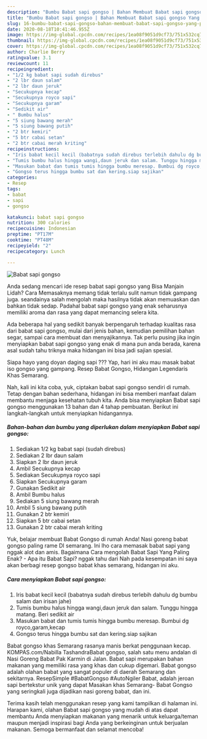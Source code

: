 ```yaml
---
description: "Bumbu Babat sapi gongso | Bahan Membuat Babat sapi gongso Yang Paling Enak"
title: "Bumbu Babat sapi gongso | Bahan Membuat Babat sapi gongso Yang Paling Enak"
slug: 16-bumbu-babat-sapi-gongso-bahan-membuat-babat-sapi-gongso-yang-paling-enak
date: 2020-08-18T10:41:46.955Z
image: https://img-global.cpcdn.com/recipes/1ea08f9051d9cf73/751x532cq70/babat-sapi-gongso-foto-resep-utama.jpg
thumbnail: https://img-global.cpcdn.com/recipes/1ea08f9051d9cf73/751x532cq70/babat-sapi-gongso-foto-resep-utama.jpg
cover: https://img-global.cpcdn.com/recipes/1ea08f9051d9cf73/751x532cq70/babat-sapi-gongso-foto-resep-utama.jpg
author: Charlie Berry
ratingvalue: 3.1
reviewcount: 11
recipeingredient:
- "1/2 kg babat sapi sudah direbus"
- "2 lbr daun salam"
- "2 lbr daun jeruk"
- "Secukupnya kecap"
- "Secukupnya royco sapi"
- "Secukupnya garam"
- "Sedikit air"
- " Bumbu halus"
- "5 siung bawang merah"
- "5 siung bawang putih"
- "2 btr kemiri"
- "5 btr cabai setan"
- "2 btr cabai merah kriting"
recipeinstructions:
- "Iris babat kecil kecil (babatnya sudah direbus terlebih dahulu dg bumbu salam dan irisan jahe)"
- "Tumis bumbu halus hingga wangi,daun jeruk dan salam. Tunggu hingga matang. Beri sedikit air"
- "Masukan babat dan tumis tumis hingga bumbu meresap. Bumbui dg royco,garam,kecap"
- "Gongso terus hingga bumbu sat dan kering.siap sajikan"
categories:
- Resep
tags:
- babat
- sapi
- gongso

katakunci: babat sapi gongso 
nutrition: 300 calories
recipecuisine: Indonesian
preptime: "PT17M"
cooktime: "PT48M"
recipeyield: "2"
recipecategory: Lunch

---
```



![Babat sapi gongso](https://img-global.cpcdn.com/recipes/1ea08f9051d9cf73/751x532cq70/babat-sapi-gongso-foto-resep-utama.jpg)

Anda sedang mencari ide resep babat sapi gongso yang Bisa Manjain Lidah? Cara Memasaknya memang tidak terlalu sulit namun tidak gampang juga. seandainya salah mengolah maka hasilnya tidak akan memuaskan dan bahkan tidak sedap. Padahal babat sapi gongso yang enak seharusnya memiliki aroma dan rasa yang dapat memancing selera kita.

Ada beberapa hal yang sedikit banyak berpengaruh terhadap kualitas rasa dari babat sapi gongso, mulai dari jenis bahan, kemudian pemilihan bahan segar, sampai cara membuat dan menyajikannya. Tak perlu pusing jika ingin menyiapkan babat sapi gongso yang enak di mana pun anda berada, karena asal sudah tahu triknya maka hidangan ini bisa jadi sajian spesial.

Siapa hayo yang doyan daging sapi ??? Yap, hari ini aku mau masak babat iso gongso yang gampang. Resep Babat Gongso, Hidangan Legendaris Khas Semarang.


Nah, kali ini kita coba, yuk, ciptakan babat sapi gongso sendiri di rumah. Tetap dengan bahan sederhana, hidangan ini bisa memberi manfaat dalam membantu menjaga kesehatan tubuh kita. Anda bisa menyiapkan Babat sapi gongso menggunakan 13 bahan dan 4 tahap pembuatan. Berikut ini langkah-langkah untuk menyiapkan hidangannya.

<!--inarticleads1-->

##### Bahan-bahan dan bumbu yang diperlukan dalam menyiapkan Babat sapi gongso:

1. Sediakan 1/2 kg babat sapi (sudah direbus)
1. Sediakan 2 lbr daun salam
1. Siapkan 2 lbr daun jeruk
1. Ambil Secukupnya kecap
1. Sediakan Secukupnya royco sapi
1. Siapkan Secukupnya garam
1. Gunakan Sedikit air
1. Ambil  Bumbu halus
1. Sediakan 5 siung bawang merah
1. Ambil 5 siung bawang putih
1. Gunakan 2 btr kemiri
1. Siapkan 5 btr cabai setan
1. Gunakan 2 btr cabai merah kriting


Yuk, belajar membuat Babat Gongso di rumah Anda! Nasi goreng babat gongso paling rame DI semarang. Ini lho cara memasak babat sapi yang nggak alot dan amis. Bagaimana Cara mengolah Babat Sapi Yang Paling Enak? - Apa itu Babat Sapi? nggak tahu dari Nah pada kesempatan ini saya akan berbagi resep gongso babat khas semarang, hidangan ini aku. 

<!--inarticleads2-->

##### Cara menyiapkan Babat sapi gongso:

1. Iris babat kecil kecil (babatnya sudah direbus terlebih dahulu dg bumbu salam dan irisan jahe)
1. Tumis bumbu halus hingga wangi,daun jeruk dan salam. Tunggu hingga matang. Beri sedikit air
1. Masukan babat dan tumis tumis hingga bumbu meresap. Bumbui dg royco,garam,kecap
1. Gongso terus hingga bumbu sat dan kering.siap sajikan


Babat gongso khas Semarang rasanya manis berkat penggunaan kecap. KOMPAS.com/Nabilla TashandraBabat gongso, salah satu menu andalan di Nasi Goreng Babat Pak Karmin di Jalan. Babat sapi merupakan bahan makanan yang memiliki rasa yang khas dan cukup digemari. Babat gongso adalah olahan babat yang sangat populer di daerah Semarang dan sekitarnya. ResepSimple #BabatGongso #AutoNgiler Babat, adalah jeroan sapi bertekstur unik yang dapat Masakan khas Semarang- Babat Gongso yang seringkali juga dijadikan nasi goreng babat, dan ini. 

Terima kasih telah menggunakan resep yang kami tampilkan di halaman ini. Harapan kami, olahan Babat sapi gongso yang mudah di atas dapat membantu Anda menyiapkan makanan yang menarik untuk keluarga/teman maupun menjadi inspirasi bagi Anda yang berkeinginan untuk berjualan makanan. Semoga bermanfaat dan selamat mencoba!
